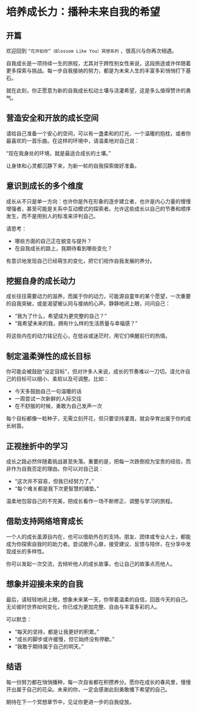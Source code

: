 # 培养成长力：播种未来自我的希望

## 开篇

欢迎回到 `“花开如你”（Blossom Like You）冥想系列` ，很高兴与你再次相遇。

自我成长是一项持续一生的旅程，尤其对于跨性别女性来说，这段旅途或许伴随着更多探索与挑战。每一步自我接纳的努力，都是为未来人生的丰富多彩悄悄打下基石。

就在此刻，你正愿意为新的自我成长松动土壤与浇灌希望，这是多么值得赞许的勇气。

## 营造安全和开放的成长空间

请给自己准备一个安心的空间，可以有一盏柔和的灯光、一个温暖的抱枕，或者你最喜欢的一首乐曲。在这样的环境中，请温柔地对自己说：

“现在我身处的环境，就是最适合成长的土壤。”

让身体和心灵都沉静下来，为新一轮的自我探索做好准备。

## 意识到成长的多个维度

成长从不只是单一方向：也许你是外在形象的逐步建立者，也许是内心力量的慢慢增强者，甚至可能是关系中互动模式的探索者。允许这些成长以自己的节奏和顺序发生，而不是用别人的标准来评判自己。

请思考：

- 哪些方面的自己正在蜕变与提升？
- 在自我成长的路上，我期待看到哪些变化？

有意识地发现自己已经萌生的变化，把它们视作自我发展的养分。

## 挖掘自身的成长动力

成长往往需要动力的滋养，而属于你的动力，可能源自童年的某个愿望，一次重要的自我突破，或是渴望被认同与接纳的心声。静静地闭上眼，问问自己：

- “我为了什么，希望成为更完整的自己？”
- “我希望未来的我，拥有什么样的生活质量与幸福感？”

将这些内在的动力铭记在心，在低谷或迷茫时，用它们唤醒前行的热情。

## 制定温柔弹性的成长目标

你可能会被鼓励“设定目标”，但对许多人来说，成长的节奏难以一刀切。请允许自己的目标可以细小、柔软以及可调整。比如：

- 今天多鼓励自己一句温暖的话
- 一周尝试一次新鲜的人际交往
- 在不舒服的时候，勇敢为自己发声一次

每个目标都像一粒种子，无需立刻开花，但只要坚持灌溉，就会孕育出属于你的成长树苗。

## 正视挫折中的学习

成长之路必然伴随着挑战甚至失落。重要的是，把每一次跌倒视为宝贵的经验，而非作为自我否定的理由。你可以对自己说：

- “这次并不容易，但我已经努力了。”
- “每个难关都是我下次更智慧的铺垫。”

温柔地包容自己的不完美，把成长看作一场不断修正、调整与学习的旅程。

## 借助支持网络培育成长

一个人的成长虽源自内在，也可以借助外在的支持。朋友、团体或专业人士，都能成为你探索自我时的助力者。尝试敞开心扉，接受建议、反馈与陪伴，在分享中发现成长的多样性。

你可以发起一次交流，去倾听他人的成长故事，也让自己的故事点亮他人。

## 想象并迎接未来的自我

最后，请轻轻地闭上眼，想象未来某一天，你带着温柔的自信，回首今天的自己。无论彼时世界如何变化，你已成为更加完整、自由与丰富多彩的人。

可以默念：

- “每天的坚持，都是让我更好的积累。”
- “成长的脚步或许缓慢，但它始终没有停歇。”
- “我敢于期待属于自己的明天。”

## 结语

每一份努力都在悄悄播种，每一次自省都在积攒养分。愿你在成长的春风里，慢慢开出属于自己的花朵。未来的你，一定会感谢此刻勇敢播下希望的自己。

期待在下一个冥想章节中，见证你更进一步的自我绽放。
